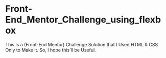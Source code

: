 # Front-End_Mentor_Challenge_using_flexbox
This is a (Front-End Mentor) Challenge Solution that I Used HTML &amp; CSS Only to Make it. So, I hope this'll be Useful.
